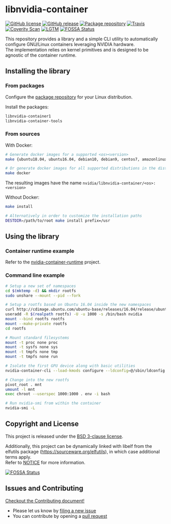 # libnvidia-container

[![GitHub license](https://img.shields.io/badge/license-New%20BSD-blue.svg?style=flat-square)](https://raw.githubusercontent.com/NVIDIA/libnvidia-container/master/LICENSE)
[![GitHub release](https://img.shields.io/github/release/NVIDIA/libnvidia-container/all.svg?style=flat-square)](https://github.com/NVIDIA/libnvidia-container/releases)
[![Package repository](https://img.shields.io/badge/packages-repository-b956e8.svg?style=flat-square)](https://nvidia.github.io/libnvidia-container)
[![Travis](https://img.shields.io/travis/NVIDIA/libnvidia-container.svg?style=flat-square)](https://travis-ci.org/NVIDIA/libnvidia-container)
[![Coverity Scan](https://img.shields.io/coverity/scan/12444.svg?style=flat-square)](https://scan.coverity.com/projects/nvidia-libnvidia-container)
[![LGTM](https://img.shields.io/lgtm/grade/cpp/g/NVIDIA/libnvidia-container.svg?style=flat-square)](https://lgtm.com/projects/g/NVIDIA/libnvidia-container/alerts/)
[![FOSSA Status](https://app.fossa.io/api/projects/git%2Bgithub.com%2Fdcermak%2Flibnvidia-container.svg?type=shield)](https://app.fossa.io/projects/git%2Bgithub.com%2Fdcermak%2Flibnvidia-container?ref=badge_shield)

This repository provides a library and a simple CLI utility to automatically configure GNU/Linux containers leveraging NVIDIA hardware.\
The implementation relies on kernel primitives and is designed to be agnostic of the container runtime.

## Installing the library
### From packages
Configure the [package repository](https://nvidia.github.io/libnvidia-container/) for your Linux distribution.

Install the packages:
```bash
libnvidia-container1
libnvidia-container-tools
```

### From sources
With Docker:
```bash
# Generate docker images for a supported <os><version>
make {ubuntu18.04, ubuntu16.04, debian10, debian9, centos7, amazonlinux1, amazonlinux2, opensuse-leap15.1}

# Or generate docker images for all supported distributions in the dist/ directory
make docker
````

The resulting images have the name `nvidia/libnvidia-container/<os>:<version>`

Without Docker:
```bash
make install

# Alternatively in order to customize the installation paths
DESTDIR=/path/to/root make install prefix=/usr
```

## Using the library
### Container runtime example
Refer to the [nvidia-container-runtime](https://github.com/NVIDIA/nvidia-container-runtime) project.

### Command line example

```bash
# Setup a new set of namespaces
cd $(mktemp -d) && mkdir rootfs
sudo unshare --mount --pid --fork

# Setup a rootfs based on Ubuntu 16.04 inside the new namespaces
curl http://cdimage.ubuntu.com/ubuntu-base/releases/16.04/release/ubuntu-base-16.04-core-amd64.tar.gz | tar -C rootfs -xz
useradd -R $(realpath rootfs) -U -u 1000 -s /bin/bash nvidia
mount --bind rootfs rootfs
mount --make-private rootfs
cd rootfs

# Mount standard filesystems
mount -t proc none proc
mount -t sysfs none sys
mount -t tmpfs none tmp
mount -t tmpfs none run

# Isolate the first GPU device along with basic utilities
nvidia-container-cli --load-kmods configure --ldconfig=@/sbin/ldconfig.real --no-cgroups --utility --device 0 $(pwd)

# Change into the new rootfs
pivot_root . mnt
umount -l mnt
exec chroot --userspec 1000:1000 . env -i bash

# Run nvidia-smi from within the container
nvidia-smi -L
```

## Copyright and License

This project is released under the [BSD 3-clause license](https://github.com/NVIDIA/libnvidia-container/blob/master/LICENSE).

Additionally, this project can be dynamically linked with libelf from the elfutils package (https://sourceware.org/elfutils), in which case additional terms apply.\
Refer to [NOTICE](https://github.com/NVIDIA/libnvidia-container/blob/master/NOTICE) for more information.


[![FOSSA Status](https://app.fossa.io/api/projects/git%2Bgithub.com%2Fdcermak%2Flibnvidia-container.svg?type=large)](https://app.fossa.io/projects/git%2Bgithub.com%2Fdcermak%2Flibnvidia-container?ref=badge_large)

## Issues and Contributing

[Checkout the Contributing document!](CONTRIBUTING.md)

* Please let us know by [filing a new issue](https://github.com/NVIDIA/libnvidia-container/issues/new)
* You can contribute by opening a [pull request](https://help.github.com/articles/using-pull-requests/)